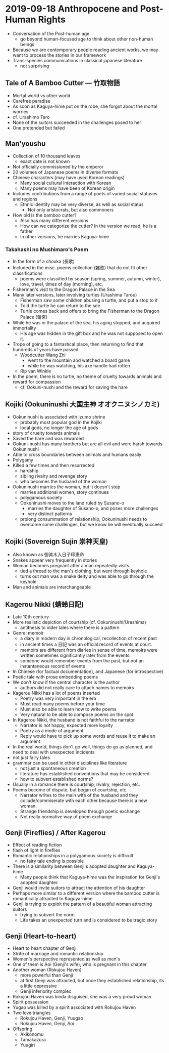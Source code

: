 # 2019-09-18 Anthropocene and Post-Human Rights

* Conversation of the Post-human age
  * go beyond human-focused age to think about other non-human beings
* Because we are contemporary people reading ancient works, we may want to process the stories in our framework
* Trans-species communications in classical japanese literature
  * not surprising

## Tale of A Bamboo Cutter &mdash; 竹取物語
* Mortal world vs other world
* Carefree paradise
* As soon as Kaguya-hime put on the robe, she forgot about the mortal worries
* cf. Urashimo Taro
* None of the suitors succeeded in the challenges posed to her
* One pretended but failed

## Man'youshu
* Collection of 10 thousand leaves
  * exact date is not known
* Not officially commissioned by the emperor
* 20 volumes of Japanese poems in diverse formats
* Chinese characters (may have used Korean readings)
  * Many social cultural interaction with Korean
  * Many poems may have been of Korean origin
* Includes contributions from a range of poets of varied social statuses and regions
  * Ethnic identity may be very diverse, as well as social status
    * Not only aristocrats, but also commoners
* How old is the bamboo cutter?
  * Also has many different versions
  * How can we categorize the cutter? In the version we read, he is a father
  * In other versions, he marries Kaguya-hime

### Takahashi no Mushimaro's Poem
* In the form of a chouka (長歌)
* Included in the misc. poems collection (雑歌) that do not fit other classifications
  * poems were classified by season (spring, summer, autumn, winter), love, travel, times of day (morning), etc.
* Fisherman's visit to the Dragon Palace in the Sea
* Many later versions, later involving turtles (Urashima Tarou)
  * Fisherman saw some children abusing a turtle, and put a stop to it
  * Told the turtle he can return to the see
  * Turtle comes back and offers to bring the Fisherman to the Dragon Palace (竜宮)
* While he was in the palace of the sea, his aging stopped, and acquired immortality
  * His age was hidden in the gift box and he was not supposed to open it.
* Trope of going to a fantastical place, then returning to find that hundreds of years have passed
  * Woodcutter Wang Zhi
    * went to the mountain and watched a board game
    * while he was watching, his axe handle had rotten
  * Rip van Winkle
* In the poem, there is no turtle, no theme of cruelty towards animals and reward for compassion
  * cf. Ookuni-nushi and the reward for saving the hare

## Kojiki (Ookuninushi 大国主神 オオクニヌシノカミ)
* Ookuninushi is associated with Izumo shrine
  * probably most popular god in the Kojiki
  * local gods, no longer the age of gods
* story of cruelty towards animals
* Saved the hare and was rewarded
* Ookuni-nushi has many brothers but are all evil and were harsh towards Ookuninushi
* Able to cross boundaries between animals and humans easily
* Polygamy
* Killed a few times and then resurrected
  * hardship
  * sibling rivalry and revenge story
  * who becomes the husband of the woman
* Ookuninushi marries the woman, but it doesn't stop
  * marries additional women, story continues
  * polygamous society
  * Ookuninushi moves to the land ruled by Susano-o
    * marries the daughter of Susano-o, and poses more challenges
    * very distinct patterns
  * prolong consummation of relationship, Ookuninushi needs to overcome some challenges, but we know he will eventually succeed
## Kojiki (Sovereign Sujin 崇神天皇)
* Also known as 御眞木入日子印恵命
* Snakes appear very frequently in stories
* Woman becomes pregnant after a man repeatedly visits.
  * tied a thread to the man's clothing, but went through keyhole
  * turns out man was a snake deity and was able to go through the keyhole
* Man and animals are interchangeable

## Kagerou Nikki (蜻蛉日記)
* Late 10th century
* More realistic depiction of courtship (cf. Ookuninushi/Urashima)
  * antithesis to older tales where there is a pattern
* Genre: memoir
  * a diary in modern day is chronological, recollection of recent past
  * in ancient times a 日記 was an official record of events at court.
  * memoirs are different from diaries in sense of time, memoirs were written sometimes significantly later from the events.
  * someone would remember events from the past, but not an instantaneous record of events
* In Chinese (for factual documentation), and Japanese (for introspective)
* Poetic tale with prose embedding poems
* We don't know if the central character is the author
  * authors did not really care to attach names to memoirs
* Kagerou Nikki has a lot of poems inserted
  * Poetry was very important in the era
  * Must read many poems before your time
  * Must also be able to learn how to write poems
  * Very natural to be able to compose poems on the spot
* In Kagerou Nikki, the husband is not faithful to the narrator
  * Narrator is not happy, expected more loyalty
  * Poetry as a mode of argument
  * Reply would have to pick up some words and reuse it to make an argument
* In the real world, things don't go well, things do go as planned, and need to deal with unexpected incidents
* not just fairy tales
* grammar can be used in other disciplines like literature
  * not just a spontaneous creation
  * literature has established conventions that may be considered
  * how to subvert established norms?
* Usually in a romance there is courtship, rivalry, rejection, etc.
* Poems become of dispute, but began of courtship, etc.
  * Narrator writes to the main wife of the husband and they collude/commiserate with each other because there is a new woman.
  * Strange friendship is developed through poetic exchange
  * Not really normative way of poem exchange

  
## Genji (Fireflies) / After Kagerou
* Effect of reading fiction
* flash of light in fireflies
* Romantic relationships in a polygamous society is difficult
  * no fairy tale ending is possible
* There is a similarity between Genji's adopted daughter and Kaguya-hime
  * Many people think that Kaguya-hime was the inspiration for Genji's adopted daughter.
* Genji would invite suitors to attract the attention of his daughter
* Perhaps more similar to a different version where the bamboo cutter is romantically attracted to Kaguya-hime
* Genji is trying to exploit the pattern of a beautiful woman attracting suitors
  * trying to subvert the norm
  * Life takes an unexpected turn and is considered to be tragic story
## Genji (Heart-to-heart)
* Heart to heart chapter of Genji
* Strife of marriage and romantic relationship
* Women's perspective represented as well as men's
* One of them is Aoi (Genji's wife), who is pregnant in this chapter
* Another woman (Rokujou Haven)
  * more powerful than Genji
  * at first Genji was attracted, but once they established relationship, its a little oppressive
  * Genji inferiority complex
* Rokujou Haven was kinda disguised, she was a very proud woman
* Spirit possession
* Yugao was killed by a spirit associated with Rokujou Haven
* Two love triangles
  * Rokujou Haven, Genji, Yuugao
  * Rokujou Haven, Genji, Aoi
* Offspring
  * Akikonomu
  * Tamakazura
  * Yuugiri
